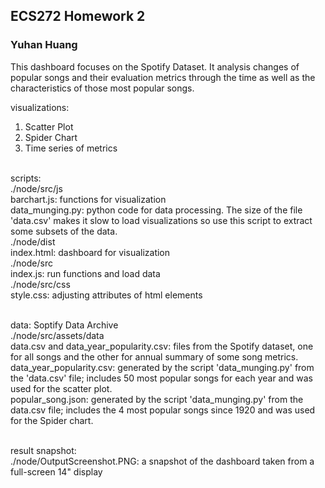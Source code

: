 ## ECS272 Homework 2
### Yuhan Huang

This dashboard focuses on the Spotify Dataset. It analysis changes of popular songs and their evaluation metrics through the time as well as the characteristics of those most popular songs.

visualizations:
1. Scatter Plot 
2. Spider Chart
3. Time series of metrics

<br>scripts:
<br>./node/src/js
<br>barchart.js: functions for visualization
<br>data_munging.py: python code for data processing. The size of the file 'data.csv' makes it slow to load visualizations so use this script to extract some subsets of the data.
<br>./node/dist
<br>index.html: dashboard for visualization
<br>./node/src
<br>index.js: run functions and load data
<br>./node/src/css
<br>style.css: adjusting attributes of html elements

<br>data: Soptify Data Archive
<br>./node/src/assets/data
<br>data.csv and data_year_popularity.csv: files from the Spotify dataset, one for all songs and the other for annual summary of some song metrics.
<br>data_year_popularity.csv: generated by the script 'data_munging.py' from the 'data.csv' file; includes 50 most popular songs for each year and was used for the scatter plot.
<br>popular_song.json: generated by the script 'data_munging.py' from the data.csv file; includes the 4 most popular songs since 1920 and was used for the Spider chart.

<br>result snapshot:
<br>./node/OutputScreenshot.PNG: a snapshot of the dashboard taken from a full-screen 14" display



